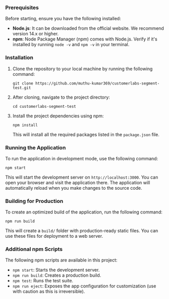 
### Prerequisites

Before starting, ensure you have the following installed:
- **Node.js**: It can be downloaded from the official website. We recommend version 14.x or higher.
- **npm**: Node Package Manager (npm) comes with Node.js. Verify if it's installed by running `node -v` and `npm -v` in your terminal.

### Installation

1. Clone the repository to your local machine by running the following command:
   
   ```
   git clone https://github.com/muthu-kumar369/customerlabs-segment-test.git
   ```

2. After cloning, navigate to the project directory:
   
   ```
   cd customerlabs-segment-test
   ```

3. Install the project dependencies using npm:
   
   ```
   npm install
   ```

   This will install all the required packages listed in the `package.json` file.

### Running the Application

To run the application in development mode, use the following command:

```
npm start
```

This will start the development server on `http://localhost:3000`. You can open your browser and visit the application there. The application will automatically reload when you make changes to the source code.

### Building for Production

To create an optimized build of the application, run the following command:

```
npm run build
```

This will create a `build/` folder with production-ready static files. You can use these files for deployment to a web server.

### Additional npm Scripts

The following npm scripts are available in this project:

- `npm start`: Starts the development server.
- `npm run build`: Creates a production build.
- `npm test`: Runs the test suite.
- `npm run eject`: Exposes the app configuration for customization (use with caution as this is irreversible).

